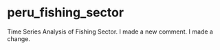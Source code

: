 # peru_fishing_sector
Time Series Analysis of Fishing Sector. 
I made a new comment. I made a change.
